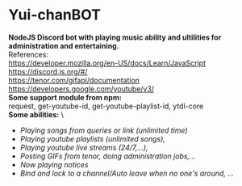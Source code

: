 # Yui-chanBOT
**NodeJS Discord bot with playing music ability and ultilities for administration and entertaining.**\
References:\
https://developer.mozilla.org/en-US/docs/Learn/JavaScript \
https://discord.js.org/#/ \
https://tenor.com/gifapi/documentation \
https://developers.google.com/youtube/v3/ \
**Some support module from npm:**\
request, get-youtube-id, get-youtube-playlist-id, ytdl-core \
**Some abilities:** \
 - *Playing songs from queries or link (unlimited time)* 
 - *Playing youtube playlists (unlimited songs),*
 - *Playing youtube live streams (24/7,...),*
 - *Posting GIFs from tenor, doing administration jobs,...* 
 - *Now playing notices* 
 - *Bind and lock to a channel/Auto leave when no one's around, ...*



